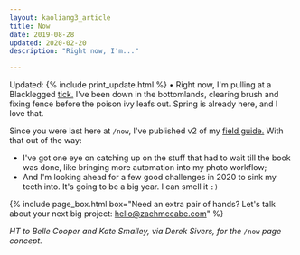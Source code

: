 ```yaml
---
layout: kaoliang3_article
title: Now
date: 2019-08-28
updated: 2020-02-20
description: "Right now, I'm..."

---
```



Updated: {% include print_update.html %} • Right now, I'm pulling at a Blacklegged [tick.] I've been down in the bottomlands, clearing brush and fixing fence before the poison ivy leafs out. Spring is already here, and I love that.

Since you were last here at `/now`, I've published v2 of my [field guide.] With that out of the way:

- I've got one eye on catching up on the stuff that had to wait till the book was done, like bringing more automation into my photo workflow; 
- And I'm looking ahead for a few good challenges in 2020 to sink my teeth into. It's going to be a big year. I can smell it `:)`



{% include page_box.html box="Need an extra pair of hands? Let's talk about your next big project: <hello@zachmccabe.com>" %}



*HT to Belle Cooper and Kate Smalley, via Derek Sivers, for the* `/now` *page concept.*


[tick.]: https://www.cdc.gov/ticks/geographic_distribution.html

[field guide.]: https://www.zachmccabe.com/beijing
